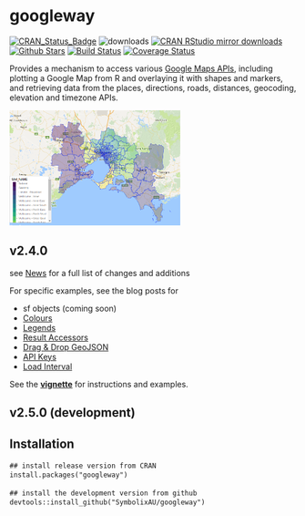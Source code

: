 
# googleway

[![CRAN_Status_Badge](http://www.r-pkg.org/badges/version/googleway)](http://cran.r-project.org/package=googleway)
![downloads](http://cranlogs.r-pkg.org/badges/grand-total/googleway)
[![CRAN RStudio mirror downloads](http://cranlogs.r-pkg.org/badges/googleway)](http://cran.r-project.org/web/packages/googleway/index.html)
[![Github Stars](https://img.shields.io/github/stars/SymbolixAU/googleway.svg?style=social&label=Github)](https://github.com/SymbolixAU/googleway)
[![Build Status](https://travis-ci.org/SymbolixAU/googleway.svg?branch=master)](https://travis-ci.org/SymbolixAU/googleway)
[![Coverage Status](https://codecov.io/github/SymbolixAU/googleway/coverage.svg?branch=master)](https://codecov.io/github/SymbolixAU/googleway?branch=master)

Provides a mechanism to access various [Google Maps APIs](https://developers.google.com/maps/), including plotting a Google Map from R and overlaying it with shapes and markers, and retrieving data from the places, directions, roads, distances, geocoding, elevation and timezone APIs.

![Google Maps](./vignettes/img/polygon_legend.png)

## v2.4.0

see [News](https://github.com/SymbolixAU/googleway/blob/master/NEWS.md) for a full list of changes and additions

For specific examples, see the blog posts for

* sf objects (coming soon)
* [Colours](https://www.symbolix.com.au/blog-main/sgh8lg7gwfe7kw98df7jh6897dmbge)
* [Legends](https://www.symbolix.com.au/blog-main/rg72j9l8tm85dpz7278ms76ys48gp6)
* [Result Accessors](https://www.symbolix.com.au/blog-main/fhcs36y9h8zftenfhwpsredbeyf3zf)
* [Drag & Drop GeoJSON](https://www.symbolix.com.au/blog-main/b9z2z337hzzfc4hws8gf8lk358473z)
* [API Keys](https://www.symbolix.com.au/blog-main/2018-1)
* [Load Interval](https://www.symbolix.com.au/blog-main/5376khrw92a7cwz7ah4cewbaltjtsn)


See the [**vignette**](https://github.com/SymbolixAU/googleway/blob/master/vignettes/googleway-vignette.Rmd) for instructions and examples.

## v2.5.0 (development)



## Installation

```
## install release version from CRAN
install.packages("googleway")

## install the development version from github
devtools::install_github("SymbolixAU/googleway")

```



